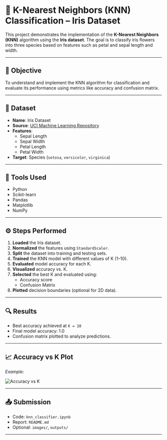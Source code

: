 # 🌸 K-Nearest Neighbors (KNN) Classification – Iris Dataset

This project demonstrates the implementation of the **K-Nearest Neighbors (KNN)** algorithm using the **Iris dataset**. The goal is to classify iris flowers into three species based on features such as petal and sepal length and width.

---

## 📌 Objective
To understand and implement the KNN algorithm for classification and evaluate its performance using metrics like accuracy and confusion matrix.

---

## 📁 Dataset
- **Name**: Iris Dataset  
- **Source**: [UCI Machine Learning Repository](https://www.kaggle.com/datasets/uciml/iris)
- **Features**:
  - Sepal Length
  - Sepal Width
  - Petal Length
  - Petal Width
- **Target**: Species (`setosa`, `versicolor`, `virginica`)

---

## 🧪 Tools Used
- Python
- Scikit-learn
- Pandas
- Matplotlib
- NumPy

---

## ⚙️ Steps Performed
1. **Loaded** the Iris dataset.
2. **Normalized** the features using `StandardScaler`.
3. **Split** the dataset into training and testing sets.
4. **Trained** the KNN model with different values of K (1–10).
5. **Evaluated** model accuracy for each K.
6. **Visualized** accuracy vs. K.
7. **Selected** the best K and evaluated using:
   - Accuracy score
   - Confusion Matrix
8. **Plotted** decision boundaries (optional for 2D data).

---

## 🔍 Results
- Best accuracy achieved at `K = 10` 
- Final model accuracy: 1.0
- Confusion matrix plotted to analyze predictions.

---

## 📈 Accuracy vs K Plot
_Example:_

![Accuracy vs K](images/accuracy_vs_k.png)

---

## 📤 Submission
- Code: `knn_classifier.ipynb`
- Report: `README.md`
- Optional: `images/`, `outputs/`

---



